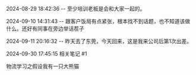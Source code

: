 


2024-08-29 18:42:36 -- 至少培训老板是会和大家一起的。



2024-09-10 14:31:43 -- 跟客户饭局有点紧张，根本找不到话题，也不知道该做什么。还好有同事在旁边举话茬子



2024-09-11 20:16:32 -- 昨天去了东莞，今天回来，这是我来公司后第1次出差。


2024-09-30 17:45:15
相关笔记
#1

物流学习之假设我有一只大熊猫